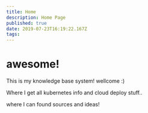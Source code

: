 ```yaml
---
title: Home
description: Home Page
published: true
date: 2019-07-23T16:19:22.167Z
tags: 
---
```


# awesome!

This is my knowledge base system!
wellcome :)

Where I get all kubernetes info and cloud deploy stuff..

where I can found sources and ideas!